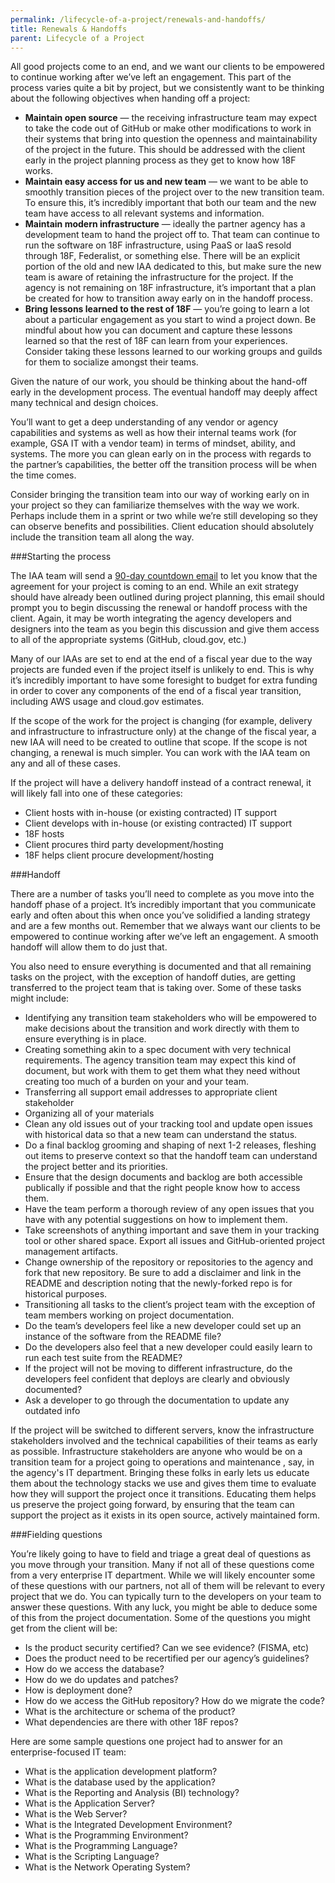 ```yaml
---
permalink: /lifecycle-of-a-project/renewals-and-handoffs/
title: Renewals & Handoffs
parent: Lifecycle of a Project
---
```

All good projects come to an end, and we want our clients to be empowered to continue working after we’ve left an engagement. This part of the process varies quite a bit by project, but we consistently want to be thinking about the following objectives when handing off a project: 

-   **Maintain open source** — the receiving infrastructure team may expect to take the code out of GitHub or make other modifications to work in their systems that bring into question the openness and maintainability of the project in the future. This should be addressed with the client early in the project planning process as they get to know how 18F works.
-   **Maintain easy access for us and new team** — we want to be able to smoothly transition pieces of the project over to the new transition team. To ensure this, it’s incredibly important that both our team and the new team have access to all relevant systems and information.
-   **Maintain modern infrastructure** — ideally the partner agency has a development team to hand the project off to. That team can continue to run the software on 18F infrastructure, using PaaS or IaaS resold through 18F, Federalist, or something else. There will be an explicit portion of the old and new IAA dedicated to this, but make sure the new team is aware of retaining the infrastructure for the project. If the agency is not remaining on 18F infrastructure, it’s important that a plan be created for how to transition away early on in the handoff process.
-   **Bring lessons learned to the rest of 18F** — you’re going to learn a lot about a particular engagement as you start to wind a project down. Be mindful about how you can document and capture these lessons learned so that the rest of 18F can learn from your experiences. Consider taking these lessons learned to our working groups and guilds for them to socialize amongst their teams. 

Given the nature of our work, you should be thinking about the hand-off early in the development process. The eventual handoff may deeply affect many technical and design choices. 

You’ll want to get a deep understanding of any vendor or agency capabilities and systems as well as how their internal teams work (for example, GSA IT with a vendor team) in terms of mindset, ability, and systems. The more you can glean early on in the process with regards to the partner’s capabilities, the better off the transition process will be when the time comes.

Consider bringing the transition team into our way of working early on in your project so they can familiarize themselves with the way we work. Perhaps include them in a sprint or two while we’re still developing so they can observe benefits and possibilities. Client education should absolutely include the transition team all along the way.

###Starting the process

The IAA team will send a [90-day countdown email](https://docs.google.com/document/d/1b4tGKEPI3aVggA1JSC210ZaILmQHKGr-dSKZluMVG1M/edit) to let you know that the agreement for your project is coming to an end. While an exit strategy should have already been outlined during project planning, this email should prompt you to begin discussing the renewal or handoff process with the client. Again, it may be worth integrating the agency developers and designers into the team as you begin this discussion and give them access to all of the appropriate systems (GitHub, cloud.gov, etc.) 

Many of our IAAs are set to end at the end of a fiscal year due to the way projects are funded even if the project itself is unlikely to end. This is why it’s incredibly important to have some foresight to budget for extra funding in order to cover any components of the end of a fiscal year transition, including AWS usage and cloud.gov estimates.

If the scope of the work for the project is changing (for example, delivery and infrastructure to infrastructure only) at the change of the fiscal year, a new IAA will need to be created to outline that scope. If the scope is not changing, a renewal is much simpler. You can work with the IAA team on any and all of these cases.

If the project will have a delivery handoff instead of a contract renewal, it will likely fall into one of these categories:

-   Client hosts with in-house (or existing contracted) IT support
-   Client develops with in-house (or existing contracted) IT support
-   18F hosts
-   Client procures third party development/hosting
-   18F helps client procure development/hosting

###Handoff

There are a number of tasks you’ll need to complete as you move into the handoff phase of a project. It’s incredibly important that you communicate early and often about this when once you’ve solidified a landing strategy and are a few months out. Remember that we always want our clients to be empowered to continue working after we’ve left an engagement. A smooth handoff will allow them to do just that.

You also need to ensure everything is documented and that all remaining tasks on the project, with the exception of handoff duties, are getting transferred to the project team that is taking over. Some of these tasks might include:

-   Identifying any transition team stakeholders who will be empowered to make decisions about the transition and work directly with them to ensure everything is in place.
-   Creating something akin to a spec document with very technical requirements. The agency transition team may expect this kind of document, but work with them to get them what they need without creating too much of a burden on your and your team.
-   Transferring all support email addresses to appropriate client stakeholder
-   Organizing all of your materials
   -   Clean any old issues out of your tracking tool and update open issues with historical data so that a new team can understand the status.
   -   Do a final backlog grooming and shaping of next 1-2 releases, fleshing out items to preserve context so that the handoff team can understand the project better and its priorities.
   -   Ensure that the design documents and backlog are both accessible publically if possible and that the right people know how to access them.
   -   Have the team perform a thorough review of any open issues that you have with any potential suggestions on how to implement them.
   -   Take screenshots of anything important and save them in your tracking tool or other shared space.
Export all issues and GitHub-oriented project management artifacts.
   -   Change ownership of the repository or repositories to the agency and fork that new repository. Be sure to add a disclaimer and link in the README and description noting that the newly-forked repo is for historical purposes.
-   Transitioning all tasks to the client’s project team with the exception of team members working on project documentation.
   -   Do the team’s developers feel like a new developer could set up an instance of the software from the README file?
   -   Do the developers also feel that a new developer could easily learn to run each test suite from the README?
   -   If the project will not be moving to different infrastructure, do the developers feel confident that deploys are clearly and obviously documented?
   -   Ask a developer to go through the documentation to update any outdated info

If the project will be switched to different servers, know the infrastructure stakeholders involved and the technical capabilities of their teams as early as possible. Infrastructure stakeholders are anyone who would be on a transition team for a project going to operations and maintenance , say, in the agency's IT department. Bringing these folks in early lets us educate them about the technology stacks we use and gives them time to evaluate how they will support the project once it transitions. Educating them helps us preserve the project going forward, by ensuring that the team can support the project as it exists in its open source, actively maintained form.

###Fielding questions

You’re likely going to have to field and triage a great deal of questions as you move through your transition. Many if not all of these questions come from a very enterprise IT department. While we will likely encounter some of these questions with our partners, not all of them will be relevant to every project that we do. You can typically turn to the developers on your team to answer these questions. With any luck, you might be able to deduce some of this from the project documentation. Some of the questions you might get from the client will be:

-   Is the product security certified? Can we see evidence? (FISMA, etc)
-   Does the product need to be recertified per our agency’s guidelines?
-   How do we access the database?
-   How do we do updates and patches?
-   How is deployment done?
-   How do we access the GitHub repository?  How do we migrate the code?  
-   What is the architecture or schema of the product?
-   What dependencies are there with other 18F repos? 

Here are some sample questions one project had to answer for an enterprise-focused IT team:

-   What is the application development platform?
-   What is the database used by the application?
-   What is the Reporting and Analysis (BI) technology?
-   What is the Application Server?
-   What is the Web Server?
-   What is the Integrated Development Environment?
-   What is the Programming Environment?
-   What is the Programming Language?
-   What is the Scripting Language?
-   What is the Network Operating System?

